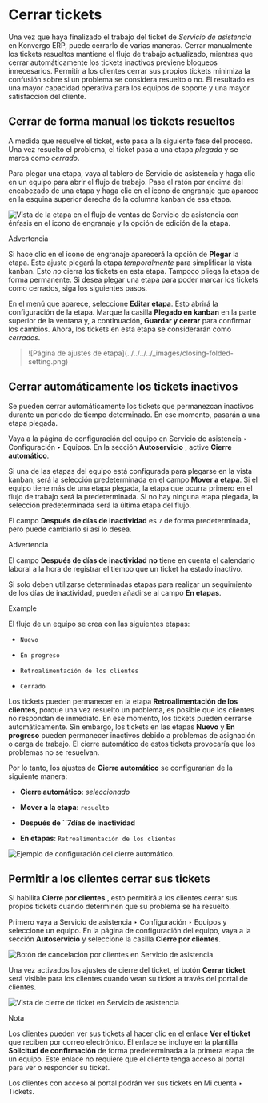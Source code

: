 # Cerrar tickets

Una vez que haya finalizado el trabajo del ticket de _Servicio de asistencia_
en Konvergo ERP, puede cerrarlo de varias maneras. Cerrar manualmente los tickets
resueltos mantiene el flujo de trabajo actualizado, mientras que cerrar
automáticamente los tickets inactivos previene bloqueos innecesarios. Permitir
a los clientes cerrar sus propios tickets minimiza la confusión sobre si un
problema se considera resuelto o no. El resultado es una mayor capacidad
operativa para los equipos de soporte y una mayor satisfacción del cliente.

## Cerrar de forma manual los tickets resueltos

A medida que resuelve el ticket, este pasa a la siguiente fase del proceso.
Una vez resuelto el problema, el ticket pasa a una etapa _plegada_ y se marca
como _cerrado_.

Para plegar una etapa, vaya al tablero de Servicio de asistencia y haga clic
en un equipo para abrir el flujo de trabajo. Pase el ratón por encima del
encabezado de una etapa y haga clic en el icono de engranaje que aparece en la
esquina superior derecha de la columna kanban de esa etapa.

![Vista de la etapa en el flujo de ventas de Servicio de asistencia con
énfasis en el icono de engranaje y la opción de edición de la
etapa.](../../../../_images/closing-edit-stage-gear.png) <div class="alert alert-warning">
<p class="alert-title">
Advertencia</p><p>Si hace clic en el icono de engranaje aparecerá la opción de <b>Plegar</b> la etapa. Este ajuste plegará la etapa <em>temporalmente</em> para simplificar la vista kanban. Esto <em>no</em> cierra los tickets en esta etapa. Tampoco pliega la etapa de forma permanente. Si desea plegar una etapa para poder marcar los tickets como cerrados, siga los siguientes pasos.</p>
</div>

En el menú que aparece, seleccione **Editar etapa**. Esto abrirá la
configuración de la etapa. Marque la casilla **Plegado en kanban** en la parte
superior de la ventana y, a continuación, **Guardar y cerrar** para confirmar
los cambios. Ahora, los tickets en esta etapa se considerarán como _cerrados_.

> ![Página de ajustes de etapa](../../../../_images/closing-folded-
> setting.png)

## Cerrar automáticamente los tickets inactivos

Se pueden cerrar automáticamente los tickets que permanezcan inactivos durante
un periodo de tiempo determinado. En ese momento, pasarán a una etapa plegada.

Vaya a la página de configuración del equipo en Servicio de asistencia ‣
Configuración ‣ Equipos. En la sección **Autoservicio** , active **Cierre
automático**.

Si una de las etapas del equipo está configurada para plegarse en la vista
kanban, será la selección predeterminada en el campo **Mover a etapa**. Si el
equipo tiene más de una etapa plegada, la etapa que ocurra primero en el flujo
de trabajo será la predeterminada. Si no hay ninguna etapa plegada, la
selección predeterminada será la última etapa del flujo.

El campo **Después de días de inactividad** es `7` de forma predeterminada,
pero puede cambiarlo si así lo desea.

<div class="alert alert-warning">
<p class="alert-title">
Advertencia</p><p>El campo <b>Después de días de inactividad</b> <b>no</b> tiene en cuenta el calendario laboral a la hora de registrar el tiempo que un ticket ha estado inactivo.</p>
</div>

Si solo deben utilizarse determinadas etapas para realizar un seguimiento de
los días de inactividad, pueden añadirse al campo **En etapas**.

<div class="alert alert-success">
<p class="alert-title">
Example</p><p>El flujo de un equipo se crea con las siguientes etapas:</p>
<ul>
<li><p><code>Nuevo</code></p></li>
<li><p><code>En progreso</code></p></li>
<li><p><code>Retroalimentación de los clientes</code></p></li>
<li><p><code>Cerrado</code></p></li>
</ul>
<p>Los tickets pueden permanecer en la etapa <b>Retroalimentación de los clientes</b>, porque una vez resuelto un problema, es posible que los clientes no respondan de inmediato. En ese momento, los tickets pueden cerrarse automáticamente. Sin embargo, los tickets en las etapas <b>Nuevo</b> y <b>En progreso</b> pueden permanecer inactivos debido a problemas de asignación o carga de trabajo. El cierre automático de estos tickets provocaría que los problemas no se resuelvan.</p>
<p>Por lo tanto, los ajustes de <b>Cierre automático</b> se configurarían de la siguiente manera:</p>
<ul>
<li><p><b>Cierre automático</b>: <em>seleccionado</em></p></li>
<li><p><b>Mover a la etapa</b>: <code>resuelto</code></p></li>
<li><p><b>Después de ``7</b><b>días de inactividad</b></p></li>
<li><p><b>En etapas</b>: <code>Retroalimentación de los clientes</code></p></li>
</ul>
<img alt="Ejemplo de configuración del cierre automático." class="align-center" src="../../../../_images/closing-automatic-settings-example.png"/>
</div>

## Permitir a los clientes cerrar sus tickets

Si habilita **Cierre por clientes** , esto permitirá a los clientes cerrar sus
propios tickets cuando determinen que su problema se ha resuelto.

Primero vaya a Servicio de asistencia ‣ Configuración ‣ Equipos y seleccione
un equipo. En la página de configuración del equipo, vaya a la sección
**Autoservicio** y seleccione la casilla **Cierre por clientes**.

![Botón de cancelación por clientes en Servicio de
asistencia.](../../../../_images/closing-by-customer-setting.png)

Una vez activados los ajustes de cierre del ticket, el botón **Cerrar ticket**
será visible para los clientes cuando vean su ticket a través del portal de
clientes.

![Vista de cierre de ticket en Servicio de
asistencia](../../../../_images/closing-customer-view.png) <div class="alert alert-primary">
<p class="alert-title">
Nota</p><p>Los clientes pueden ver sus tickets al hacer clic en el enlace <b>Ver el ticket</b> que reciben por correo electrónico. El enlace se incluye en la plantilla <b>Solicitud de confirmación</b> de forma predeterminada a la primera etapa de un equipo. Este enlace no requiere que el cliente tenga acceso al portal para ver o responder su ticket.</p>
<p>Los clientes con acceso al portal podrán ver sus tickets en Mi cuenta ‣ Tickets.</p>
</div>

